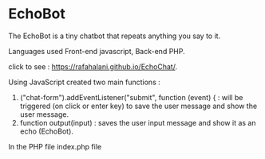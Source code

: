 # EchoBot

The EchoBot is a tiny chatbot that repeats anything you say to it.

Languages used Front-end javascript, Back-end PHP.

click to see :  https://rafahalani.github.io/EchoChat/.

Using JavaScript created two main functions :

1. ("chat-form").addEventListener("submit", function (event) { :  will be triggered (on click or enter key) to save the user message and show the user message.
2. function output(input) : saves the user input message and show it as an echo (EchoBot).

In the PHP file index.php file 
